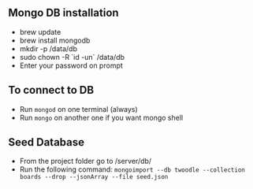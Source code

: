 ## Mongo DB installation

* brew update
* brew install mongodb
* mkdir -p /data/db
* sudo chown -R &#96;id -un&#96; /data/db
* Enter your password on prompt

## To connect to DB
* Run `mongod` on one terminal (always)
* Run `mongo` on another one if you want mongo shell

## Seed Database
* From the project folder go to /server/db/
* Run the following command:
  `mongoimport --db twoodle --collection boards --drop --jsonArray --file seed.json`